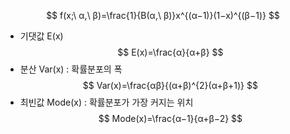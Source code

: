 $$
f(x;\ α,\ β)=\frac{1}{B(α,\ β)}x^{(α−1)}(1−x)^{(β−1)}
$$
- 기댓값 E(x)
$$
E(x)=\frac{α}{α+β}
$$
- 분산 Var(x) : 확률분포의 폭
$$
Var(x)=\frac{αβ}{(α+β)^{2}(α+β+1)}
$$
- 최빈값 Mode(x) : 확률분포가 가장 커지는 위치
$$
Mode(x)=\frac{α−1}{α+β−2}
$$
